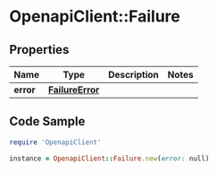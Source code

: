 # OpenapiClient::Failure

## Properties

Name | Type | Description | Notes
------------ | ------------- | ------------- | -------------
**error** | [**FailureError**](FailureError.md) |  | 

## Code Sample

```ruby
require 'OpenapiClient'

instance = OpenapiClient::Failure.new(error: null)
```


